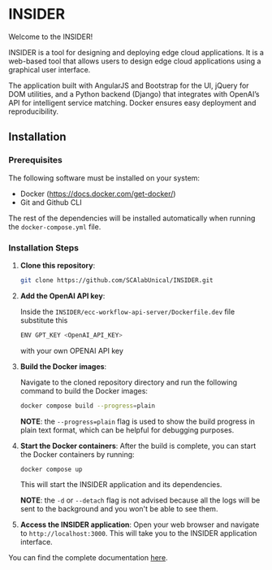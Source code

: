 # INSIDER

Welcome to the INSIDER!

INSIDER is a tool for designing and deploying edge cloud applications. It is a web-based tool that allows users to design edge cloud applications using a graphical user interface.

The application built with AngularJS and Bootstrap for the UI, jQuery for DOM utilities, and a Python backend (Django) that integrates with OpenAI’s API for intelligent service matching. Docker ensures easy deployment and reproducibility.

## Installation

### Prerequisites

The following software must be installed on your system:

-   Docker (https://docs.docker.com/get-docker/)
-   Git and Github CLI

The rest of the dependencies will be installed automatically when running the `docker-compose.yml` file.

### Installation Steps

1. **Clone this repository**:

    ```bash
    git clone https://github.com/SCAlabUnical/INSIDER.git
    ```
2. **Add the OpenAI API key**:

    Inside the `INSIDER/ecc-workflow-api-server/Dockerfile.dev` file substitute this
    ```bash
    ENV GPT_KEY <OpenAI_API_KEY>
    ```
    with your own OPENAI API key
3. **Build the Docker images**:

    Navigate to the cloned repository directory and run the following command to build the Docker images:

    ```bash
    docker compose build --progress=plain
    ```

    **NOTE**: the `--progress=plain` flag is used to show the build progress in plain text format, which can be helpful for debugging purposes.

4. **Start the Docker containers**:
   After the build is complete, you can start the Docker containers by running:

    ```bash
    docker compose up
    ```

    This will start the INSIDER application and its dependencies.

    **NOTE**: the `-d` or `--detach` flag is not advised because all the logs will be sent to the background and you won't be able to see them.

5. **Access the INSIDER application**:
   Open your web browser and navigate to `http://localhost:3000`. This will take you to the INSIDER application interface.


You can find the complete documentation [here](https://github.com/SCAlabUnical/INSIDER/wiki).

